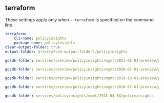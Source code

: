 
## terraform

These settings apply only when `--terraform` is specified on the command line.

``` yaml $(terraform)
terraform:
    cli-name: policyinsights
    package-name: policyinsights
clear-output-folder: true
output-folder: $(terraform-output-folder)/policyinsights
```

``` yaml $(tag) == 'package-2021-01' && $(terraform)
gosdk-folder: services/preview/policyinsights/mgmt/2021-01-01-preview/policyinsights
```

``` yaml $(tag) == 'package-2020-07' && $(terraform)
gosdk-folder: services/preview/policyinsights/mgmt/2020-07-01-preview/policyinsights
```

``` yaml $(tag) == 'package-2019-10' && $(terraform)
gosdk-folder: services/preview/policyinsights/mgmt/2019-10-01-preview/policyinsights
```

``` yaml $(tag) == 'package-2018-07' && $(terraform)
gosdk-folder: services/preview/policyinsights/mgmt/2018-07-01-preview/policyinsights
```

``` yaml $(tag) == 'package-2018-04' && $(terraform)
gosdk-folder: services/policyinsights/mgmt/2018-04-04/policyinsights
```
